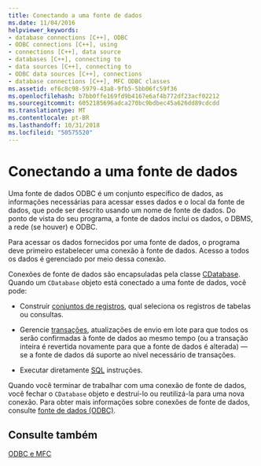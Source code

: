 ```yaml
---
title: Conectando a uma fonte de dados
ms.date: 11/04/2016
helpviewer_keywords:
- database connections [C++], ODBC
- ODBC connections [C++], using
- connections [C++], data source
- databases [C++], connecting to
- data sources [C++], connecting to
- ODBC data sources [C++], connections
- database connections [C++], MFC ODBC classes
ms.assetid: ef6c8c98-5979-43a8-9fb5-5bb06fc59f36
ms.openlocfilehash: b7bb0ffe169fd9b4167e6af4b772df23acf02212
ms.sourcegitcommit: 6052185696adca270bc9bdbec45a626dd89cdcdd
ms.translationtype: MT
ms.contentlocale: pt-BR
ms.lasthandoff: 10/31/2018
ms.locfileid: "50575520"
---
```

# <a name="connecting-to-a-data-source"></a>Conectando a uma fonte de dados

Uma fonte de dados ODBC é um conjunto específico de dados, as informações necessárias para acessar esses dados e o local da fonte de dados, que pode ser descrito usando um nome de fonte de dados. Do ponto de vista do seu programa, a fonte de dados inclui os dados, o DBMS, a rede (se houver) e ODBC.

Para acessar os dados fornecidos por uma fonte de dados, o programa deve primeiro estabelecer uma conexão à fonte de dados. Acesso a todos os dados é gerenciado por meio dessa conexão.

Conexões de fonte de dados são encapsuladas pela classe [CDatabase](../../mfc/reference/cdatabase-class.md). Quando um `CDatabase` objeto está conectado a uma fonte de dados, você pode:

- Construir [conjuntos de registros](../../mfc/reference/crecordset-class.md), qual seleciona os registros de tabelas ou consultas.

- Gerencie [transações](../../data/odbc/transaction-odbc.md), atualizações de envio em lote para que todos os serão confirmadas à fonte de dados ao mesmo tempo (ou a transação inteira é revertida novamente para que a fonte de dados é alterada) — se a fonte de dados dá suporte ao nível necessário de transações.

- Executar diretamente [SQL](../../data/odbc/sql.md) instruções.

Quando você terminar de trabalhar com uma conexão de fonte de dados, você fechar o `CDatabase` objeto e destruí-lo ou reutilizá-la para uma nova conexão. Para obter mais informações sobre conexões de fonte de dados, consulte [fonte de dados (ODBC)](../../data/odbc/data-source-odbc.md).

## <a name="see-also"></a>Consulte também

[ODBC e MFC](../../data/odbc/odbc-and-mfc.md)